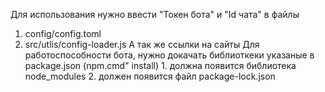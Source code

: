 Для использования нужно ввести "Токен бота" и "Id чата" в файлы 
   1. config/config.toml
   2. src/utlis/config-loader.js
А так же ссылки на сайты
Для работоспособности бота, нужно докачать библиоткеки указаные в package.json
(npm.cmd" install)
    1. должна появится библиотека node_modules
    2. должен появится файл package-lock.json
       
